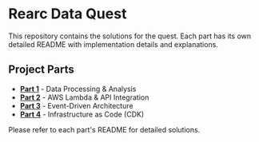 # Rearc Data Quest

This repository contains the solutions for the quest. Each part has its own detailed README with implementation details and explanations.

## Project Parts

- **[Part 1](./part1-bls-sync/README.md)** - Data Processing & Analysis
- **[Part 2](./part2-json-api/README.md)** - AWS Lambda & API Integration  
- **[Part 3](./part3-data-analysis/README.md)** - Event-Driven Architecture
- **[Part 4](./part4-aws-cdk/README.md)** - Infrastructure as Code (CDK)

Please refer to each part's README for detailed solutions.
